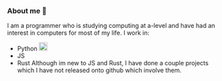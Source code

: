 ### About me 👋
I am a programmer who is studying computing at a-level and have had an interest in computers for most of my life. I work in:
- Python <img src="https://cdn4.iconfinder.com/data/icons/logos-and-brands/512/267_Python_logo-512.png" width="20" alt="Python" style="display: inline;">
- JS
- Rust
Although im new to JS and Rust, I have done a couple projects which I have not released onto github which involve them.


